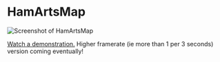 # HamArtsMap

![Screenshot of HamArtsMap](https://emulrooney.github.io/content/projects/project-HamArtsMap.png)

[Watch a demonstration.](https://www.youtube.com/watch?v=lCThe2NPr0I) Higher framerate (ie more than 1 per 3 seconds) version coming eventually!
